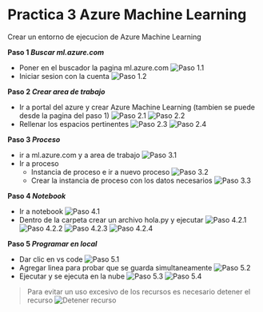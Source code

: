 # Practica 3 Azure Machine Learning

Crear un entorno de ejecucion de Azure Machine Learning

**Paso 1 _Buscar ml.azure.com_**
- Poner en el buscador la pagina ml.azure.com
![Paso 1.1](/imagenes/p1_1.png)
- Iniciar sesion con la cuenta
![Paso 1.2](/imagenes/p1_2.png)


**Paso 2 _Crear area de trabajo_**
- Ir a portal del azure y crear Azure Machine Learning (tambien se puede desde la pagina del paso 1)
![Paso 2.1](/imagenes/p2_1.png)
![Paso 2.2](/imagenes/p2_2.png)
- Rellenar los espacios pertinentes
![Paso 2.3](/imagenes/p2_3.png)
![Paso 2.4](/imagenes/p2_4.png)

**Paso 3 _Proceso_**
- ir a ml.azure.com y a area de trabajo
![Paso 3.1](/imagenes/p3_1.png)
- Ir a proceso
  - Instancia de proceso e ir a nuevo proceso 
  ![Paso 3.2](/imagenes/p3_2.png)
  - Crear la instancia de proceso con los datos necesarios
  ![Paso 3.3](/imagenes/p3_3.png)

**Paso 4 _Notebook_**
- Ir a notebook
![Paso 4.1](/imagenes/p4_1.png)
- Dentro de la carpeta crear un archivo hola.py y ejecutar
![Paso 4.2.1](/imagenes/p4_2_1.png)
![Paso 4.2.2](/imagenes/p4_2_2.png)
![Paso 4.2.3](/imagenes/p4_2_3.png)
![Paso 4.2.4](/imagenes/p4_2_4.png)

**Paso 5 _Programar en local_**
- Dar clic en vs code
![Paso 5.1](/imagenes/p5_1.png)
- Agregar linea para probar que se guarda simultaneamente
![Paso 5.2](/imagenes/p5_2.png)
- Ejecutar y se ejecuta en la nube 
![Paso 5.3](/imagenes/p5_3.png)
![Paso 5.4](/imagenes/p5_4.png)

> Para evitar un uso excesivo de los recursos es necesario detener el recurso
![Detener recurso](/imagenes/Detener.png)
